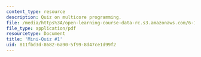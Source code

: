 ```yaml
---
content_type: resource
description: Quiz on multicore programming.
file: /media/https%3A/open-learning-course-data-rc.s3.amazonaws.com/6-189-multicore-programming-primer-january-iap-2007/811fbd3d86826a905f998d47ce1d99f2_quiz1.pdf
file_type: application/pdf
resourcetype: Document
title: 'Mini-Quiz #1'
uid: 811fbd3d-8682-6a90-5f99-8d47ce1d99f2
---
```

